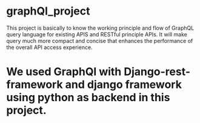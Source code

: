 # graphQl_project
This project is basically to know the working principle and flow of GraphQL query language for existing APIS and RESTful principle APIs. It will make query much more compact and concise that enhances the performance of the overall API access experience.

# We used GraphQl with Django-rest-framework and django framework using python as backend in this project.

